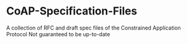 # CoAP-Specification-Files
A collection of RFC and draft spec files of the Constrained Application Protocol
Not guaranteed to be up-to-date
